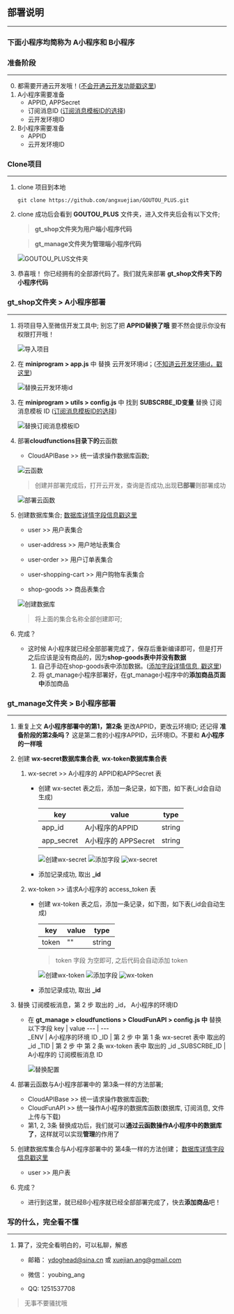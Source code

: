 ## 部署说明
---
### 下面小程序均简称为 A小程序和 B小程序
### 准备阶段
---
0. 都需要开通云开发哦！([不会开通云开发功能戳这里](./wxCloudDevelopment))
1. A小程序需要准备
    - APPID, APPSecret
    - 订阅消息ID ([订阅消息模板ID的选择](./wxSubscribeMessage))
    - 云开发环境ID
2. B小程序需要准备
    - APPID
    - 云开发环境ID


### Clone项目
---
1. clone 项目到本地
    ```
    git clone https://github.com/angxuejian/GOUTOU_PLUS.git
    ```
2. clone 成功后会看到 **GOUTOU_PLUS** 文件夹，进入文件夹后会有以下文件;
    > **gt_shop文件夹为用户端小程序代码**

    > **gt_manage文件夹为管理端小程序代码**

    ![GOUTOU_PLUS文件夹](./img/a.png)

5. 恭喜哦！ 你已经拥有的全部源代码了。我们就先来部署 **gt_shop文件夹下的小程序代码**

### gt_shop文件夹 > A小程序部署
---
1. 将项目导入至微信开发工具中; 别忘了把 **APPID替换了哦** 要不然会提示你没有权限打开哦！

    ![导入项目](./img/d.png)

2. 在 **miniprogram > app.js** 中 替换 云开发环境id；([不知道云开发环境id，戳这里](./wxCloudDevelopment))

    ![替换云开发环境id](./img/g.png)

3. 在 **miniprogram > utils > config.js** 中 找到 **SUBSCRBE_ID变量** 替换 订阅消息模板 ID ([订阅消息模板ID的选择](./wxSubscribeMessage))

    ![替换订阅消息模板ID](./img/o.png)

4. 部署**cloudfunctions目录下的**云函数
    - CloudAPIBase >> 统一请求操作数据库函数; 

    ![云函数](./img/h.png)

    > 创建并部署完成后，打开云开发，查询是否成功,出现**已部署**则部署成功

    ![部署云函数](./img/i.png)

5. 创建数据库集合; [数据库详情字段信息戳这里](./wxDatabaseInfo)
    - user               >> 用户表集合

    - user-address       >> 用户地址表集合
    - user-order         >> 用户订单表集合
    - user-shopping-cart >> 用户购物车表集合
    - shop-goods         >> 商品表集合

    ![创建数据库](./img/j.png)

    > 将上面的集合名称全部创建即可; 

6. 完成？
    - 这时候 A小程序就已经全部部署完成了，保存后重新编译即可，但是打开之后应该是没有商品的，因为**shop-goods表中并没有数据**
        1. 自己手动在shop-goods表中添加数据。([添加字段详情信息, 戳这里]())
        2. 将 gt_manage小程序部署好，在gt_manage小程序中的**添加商品页面中**添加商品

### gt_manage文件夹 > B小程序部署
----

1. 重复上文 **A小程序部署中的第1，第2条**  更改APPID，更改云环境ID; 还记得 **准备阶段的第2条吗？** 这是第二套的小程序APPID，云环境ID。不要和 **A小程序的一样哦**

2. 创建 **wx-secret数据库集合表**,  **wx-token数据库集合表**
    1. wx-secret >> A小程序的 APPID和APPSecret 表
        - 创建 wx-sectet 表之后，添加一条记录，如下图，如下表(_id会自动生成)

            key       | value               | type  
            ---       | ---                 | ---   
            app_id    | A小程序的APPID       | string
            app_secret| A小程序的 APPSecret  | string 
            
            ![创建wx-secret](./img/s.png)
            ![添加字段](./img/u.png)
            ![wx-secret](./img/p.png)
        - 添加记录成功, 取出 **_id**

    2. wx-token >> 请求A小程序的 access_token 表
        - 创建 wx-token 表之后，添加一条记录，如下图，如下表(_id会自动生成)
          
          key       | value| type  
          ---       | ---  | ---   
          token     | ""   | string

            > token 字段 为空即可, 之后代码会自动添加 token

            ![创建wx-token](./img/t.png)
            ![添加字段](./img/v.png)
            ![wx-token](./img/q.png)
        - 添加记录成功, 取出 **_id**

3. 替换 订阅模板消息，第 2 步 取出的 _id， A小程序的环境ID

    - 在 **gt_manage > cloudfunctions > CloudFunAPI > config.js 中** 替换以下字段
        key          | value
        ---          | ---  
        _ENV         | A小程序的环境 ID
        _ID          | 第 2 步 中 第 1 条 wx-secret 表中 取出的 _id
        _TID         | 第 2 步 中 第 2 条 wx-token 表中 取出的 _id
        _SUBSCRBE_ID | A小程序的 订阅模板消息 ID

        ![替换配置](./img/r.png)

4. 部署云函数与A小程序部署中的 第3条一样的方法部署; 
    - CloudAPIBase >> 统一请求操作数据库函数;
    - CloudFunAPI >> 统一操作A小程序的数据库函数(数据库, 订阅消息, 文件上传与下载)
    - 第1, 2, 3条 替换成功后，我们就可以**通过云函数操作A小程序中的数据库了**，这样就可以实现**管理**的作用了

5. 创建数据库集合与A小程序部署中的 第4条一样的方法创建； [数据库详情字段信息戳这里](./wxDatabaseInfo)
    - user >> 用户表

4. 完成？
    - 进行到这里，就已经B小程序就已经全部部署完成了，快去**添加商品**吧！


### 写的什么，完全看不懂
---
1. 算了，没完全看明白的，可以私聊，解惑

    - 邮箱： ydoghead@sina.cn 或 xuejian.ang@gmail.com

    - 微信： youbing_ang
    
    - QQ:   1251537708

> 无事不要骚扰哦
